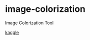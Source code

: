 # image-colorization
Image Colorization Tool

[kaggle](https://www.kaggle.com/rahuldshetty/fork-of-image-colorization-with-unet-auto-e-7efe8f)

